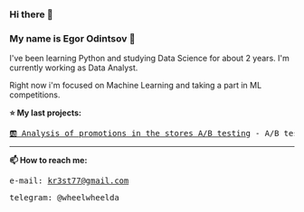 ### Hi there 👋
### My name is Egor Odintsov &#129489;

I've been learning Python and studying Data Science for about 2 years.
I'm currently working as Data Analyst.

Right now i'm focused on Machine Learning and taking a part in ML competitions.

<b><a name="My last project">⭐ My last projects:</a><br></b>
<pre><a href="https://github.com/egorKr3st/Analysis-of-promotions/blob/main/Analysis_of_the_results_of_promotions_in_the_store.ipynb">🆎 Analysis of promotions in the stores A/B testing</a> - A/B testing of customers purchases during the promotion period</pre>


<hr>

<b>📫 How to reach me:</b><br>
    <pre>e-mail: kr3st77@gmail.com</pre>
    <pre>telegram: @wheelwheelda</pre>
